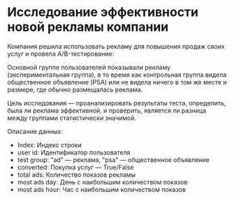 # Исследование эффективности новой рекламы компании
Компания решила использовать рекламу для повышения продаж своих услуг и провела A/B-тестирование:

Основной группе пользователей показывали рекламу (экспериментальная группа), в то время как контрольная группа видела общественное объявление (PSA) или не видела ничего в том же месте и размере, где обычно размещалась реклама.

Цель исследования — проанализировать результаты теста, определить, была ли реклама эффективной, и проверить, является ли разница между группами статистически значимой.

Описание данных:
- Index: Индекс строки
- user id: Идентификатор пользователя
- test group: "ad" — реклама, "psa" — общественное объявление
- converted: Покупка услуг — True/False
- total ads: Количество показов рекламы
- most ads day: День с наибольшим количеством показов
- most ads hour: Час с наибольшим количеством показов

